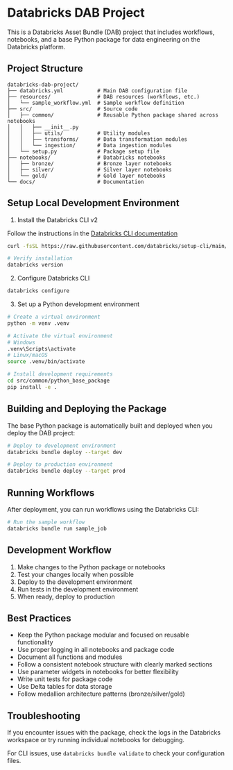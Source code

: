 # Databricks DAB Project

This is a Databricks Asset Bundle (DAB) project that includes workflows, notebooks, and a base Python package for data engineering on the Databricks platform.

## Project Structure

```
databricks-dab-project/
├── databricks.yml           # Main DAB configuration file
├── resources/               # DAB resources (workflows, etc.)
│   └── sample_workflow.yml  # Sample workflow definition
├── src/                     # Source code
│   ├── common/              # Reusable Python package shared across notebooks
│   │   ├── __init__.py
│   │   ├── utils/           # Utility modules
│   │   ├── transforms/      # Data transformation modules
│   │   └── ingestion/       # Data ingestion modules
│   └── setup.py             # Package setup file
├── notebooks/               # Databricks notebooks
│   ├── bronze/              # Bronze layer notebooks
│   ├── silver/              # Silver layer notebooks
│   └── gold/                # Gold layer notebooks
└── docs/                    # Documentation
```

## Setup Local Development Environment

1. Install the Databricks CLI v2

Follow the instructions in the [Databricks CLI documentation](https://docs.databricks.com/aws/en/dev-tools/cli/install)

```bash
curl -fsSL https://raw.githubusercontent.com/databricks/setup-cli/main/install.sh | sh

# Verify installation
databricks version
```

2. Configure Databricks CLI

```bash
databricks configure
```

3. Set up a Python development environment

```bash
# Create a virtual environment
python -m venv .venv

# Activate the virtual environment
# Windows
.venv\Scripts\activate
# Linux/macOS
source .venv/bin/activate

# Install development requirements
cd src/common/python_base_package
pip install -e .
```

## Building and Deploying the Package

The base Python package is automatically built and deployed when you deploy the DAB project:

```bash
# Deploy to development environment
databricks bundle deploy --target dev

# Deploy to production environment
databricks bundle deploy --target prod
```

## Running Workflows

After deployment, you can run workflows using the Databricks CLI:

```bash
# Run the sample workflow
databricks bundle run sample_job
```

## Development Workflow

1. Make changes to the Python package or notebooks
2. Test your changes locally when possible
3. Deploy to the development environment
4. Run tests in the development environment
5. When ready, deploy to production

## Best Practices

- Keep the Python package modular and focused on reusable functionality
- Use proper logging in all notebooks and package code
- Document all functions and modules
- Follow a consistent notebook structure with clearly marked sections
- Use parameter widgets in notebooks for better flexibility
- Write unit tests for package code
- Use Delta tables for data storage
- Follow medallion architecture patterns (bronze/silver/gold)

## Troubleshooting

If you encounter issues with the package, check the logs in the Databricks workspace or try running individual notebooks for debugging.

For CLI issues, use `databricks bundle validate` to check your configuration files. 